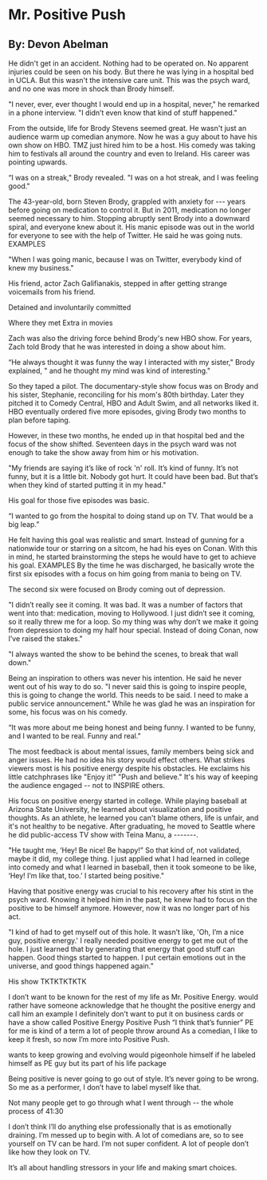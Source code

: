 # Mr. Positive Push 

## By: Devon Abelman 


He didn't get in an accident. Nothing had to be operated on. No apparent injuries could be seen on his body. But there he was lying in a hospital bed in UCLA. But this wasn't the intensive care unit. This was the psych ward, and no one was more in shock than Brody himself. 

"I never, ever, ever thought I would end up in a hospital, never," he remarked in a phone interview. "I didn’t even know that kind of stuff happened." 

From the outside, life for Brody Stevens seemed great. He wasn't just an audience warm up comedian anymore. Now he was a guy about to have his own show on HBO. TMZ just hired him to be a host. His comedy was taking him to festivals all around the country and even to Ireland. His career was pointing upwards. 

“I was on a streak," Brody revealed. "I was on a hot streak, and I was feeling good."

The 43-year-old, born Steven Brody, grappled with anxiety for --- years before going on medication to control it. But in 2011, medication no longer seemed necessary to him. Stopping abruptly sent Brody into a downward spiral, and everyone knew about it. His manic episode was out in the world for everyone to see with the help of Twitter. He said he was going nuts. EXAMPLES 


"When I was going manic, because I was on Twitter, everybody kind of knew my business." 

His friend, actor Zach Galifianakis, stepped in after getting strange voicemails from his friend. 

Detained and involuntarily committed 
  
  Where they met 
  Extra in movies 
  
Zach was also the driving force behind Brody's new HBO show. For years, Zach told Brody that he was interested in doing a show about him. 

“He always thought it was funny the way I interacted with my sister," Brody explained, " and he thought my mind was kind of interesting." 

So they taped a pilot. The documentary-style show focus was on Brody and his sister, Stephanie, reconciling for his mom's 80th birthday. Later they pitched it to Comedy Central, HBO and Adult Swim, and all networks liked it. HBO eventually ordered five more episodes, giving Brody two months to plan before taping. 

However, in these two months, he ended up in that hospital bed and the focus of the show shifted. Seventeen days in the psych ward was not enough to take the show away from him or his motivation. 

"My friends are saying it’s like of rock 'n' roll. It’s kind of funny. It’s not funny, but it is a little bit. Nobody got hurt. It could have been bad. But that’s when they kind of started putting it in my head." 

His goal for those five episodes was basic.  

“I wanted to go from the hospital to doing stand up on TV. That would be a big leap.” 

He felt having this goal was realistic and smart. Instead of gunning for a nationwide tour or starring on a sitcom, he had his eyes on Conan. With this in mind, he started brainstorming the steps he would have to get to achieve his goal. EXAMPLES By the time he was discharged, he basically wrote the first six episodes with a focus on him going from mania to being on TV. 

The second six were focused on Brody coming out of depression. 

"I didn’t really see it coming. It was bad. It was a number of factors that went into that: medication, moving to Hollywood. I just didn’t see it coming, so it really threw me for a loop. So my thing was why don’t we make it going from depression to doing my half hour special. Instead of doing Conan, now I’ve raised the stakes." 

"I always wanted the show to be behind the scenes, to break that wall down." 

Being an inspiration to others was never his intention. He said he never went out of his way to do so. "I never said this is going to inspire people, this is going to change the world. This needs to be said. I need to make a public service announcement." While he was glad he was an inspiration for some, his focus was on his comedy. 

“It was more about me being honest and being funny. I wanted to be funny, and I wanted to be real. Funny and real."


The most feedback is about mental issues, family members being sick and anger issues. He had no idea his story would effect others. What strikes viewers most is his positive energy despite his obstacles. He exclaims his little catchphrases like "Enjoy it!" "Push and believe." It's his way of keeping the audience engaged -- not to INSPIRE others. 

His focus on positive energy started in college. While playing baseball at Arizona State University, he learned about visualization and positive thoughts. As an athlete, he learned you can't blame others, life is unfair, and it's not healthy to be negative. After graduating, he moved to Seattle where he did public-access TV show with Teina Manu, a -------. 

"He taught me, ‘Hey! Be nice! Be happy!” So that kind of, not validated, maybe it did, my college thing. I just applied what I had learned in college into comedy and what I learned in baseball, then it took someone to be like, ‘Hey! I’m like that, too.’ I started being positive." 

Having that positive energy was crucial to his recovery after his stint in the psych ward. Knowing it helped him in the past, he knew had to focus on the positive to be himself anymore. However, now it was no longer part of his act.

"I kind of had to get myself out of this hole. It wasn’t like, 'Oh, I’m a nice guy, positive energy.' I really needed positive energy to get me out of the hole. I just learned that by generating that energy that good stuff can happen. Good things started to happen. I put certain emotions out in the universe, and good things happened again.” 

His show TKTKTKTKTK 


I don’t want to be known for the rest of my life as Mr. Positive Energy. 
	would rather have someone acknowledge that he thought the positive energy and call him an example 
I definitely don’t want to put it on business cards or have a show called Positive Energy 
	Positive Push “I think that’s funnier” 
PE for me is kind of a term a lot of people throw around 
As a comedian, I like to keep it fresh, so now I’m more into Positive Push. 

wants to keep growing and evolving 
would pigeonhole himself if he labeled himself as PE guy 
but its part of his life package 

Being positive is never going to go out of style. It’s never going to be wrong. So me as a performer, I don’t have to label myself like that. 


Not many people get to go through what I went through -- the whole process of 41:30

I don’t think I’ll do anything else professionally that is as emotionally draining. I’m messed up to begin with. A lot of comedians are, so to see yourself on TV can be hard. I’m not super confident. A lot of people don’t like how they look on TV. 

It’s all about handling stressors in your life and making smart choices. 

